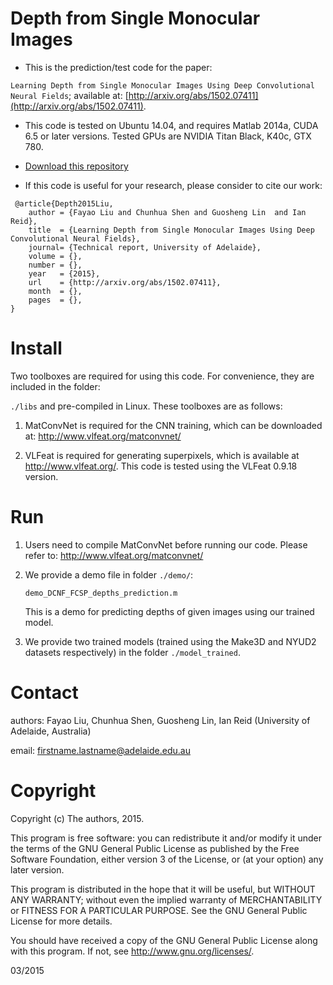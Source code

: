 # Depth from Single Monocular Images 

- This is the prediction/test code for the paper: 

`Learning Depth from Single Monocular Images Using Deep Convolutional Neural Fields`;
available at: [http://arxiv.org/abs/1502.07411](http://arxiv.org/abs/1502.07411).

- This code is tested on Ubuntu 14.04, and requires Matlab 2014a, CUDA 6.5 or later versions.
  Tested GPUs are NVIDIA Titan Black, K40c, GTX 780.

- [Download this repository](https://bitbucket.org/fayao/dcnf-fcsp/get/f66628a4a991.zip) 

- If this code is useful for your research, please consider to cite our work:
``` 
 @article{Depth2015Liu,
    author = {Fayao Liu and Chunhua Shen and Guosheng Lin  and Ian Reid},
    title  = {Learning Depth from Single Monocular Images Using Deep Convolutional Neural Fields},
    journal= {Technical report, University of Adelaide},
    volume = {},
    number = {},
    year   = {2015},
    url    = {http://arxiv.org/abs/1502.07411},
    month  = {},
    pages  = {},
}
```




# Install

Two toolboxes are required for using this code. For convenience, they are included in the folder: 

`./libs` and pre-compiled in Linux. These toolboxes are as follows:

1. MatConvNet is required for the CNN training, which can be downloaded at: http://www.vlfeat.org/matconvnet/

2. VLFeat is required for generating superpixels, which is available at http://www.vlfeat.org/.
This code is tested using the VLFeat 0.9.18 version.



# Run 

1. Users need to compile MatConvNet before running our code. 
Please refer to: http://www.vlfeat.org/matconvnet/

2. We provide a demo file in folder `./demo/`: 
 
     `demo_DCNF_FCSP_depths_prediction.m`
     
	 This is a demo for predicting depths of given images using our trained model. 

3. We provide two trained models (trained using the Make3D and NYUD2 datasets respectively) in the folder `./model_trained`. 




# Contact

authors: Fayao Liu, Chunhua Shen, Guosheng Lin, Ian Reid (University of Adelaide, Australia)

email: firstname.lastname@adelaide.edu.au


# Copyright

Copyright (c) The authors, 2015.

This program is free software: you can redistribute it and/or modify
    it under the terms of the GNU General Public License as published by
    the Free Software Foundation, either version 3 of the License, or
    (at your option) any later version.

This program is distributed in the hope that it will be useful,
    but WITHOUT ANY WARRANTY; without even the implied warranty of
    MERCHANTABILITY or FITNESS FOR A PARTICULAR PURPOSE.  See the
    GNU General Public License for more details.

You should have received a copy of the GNU General Public License
    along with this program.  If not, see <http://www.gnu.org/licenses/>.

03/2015
